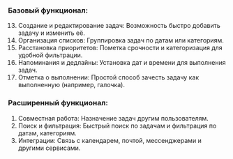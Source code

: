 ### Базовый функционал:
13. Создание и редактирование задач: Возможность быстро добавить задачу и изменить её.
4. Организация списков: Группировка задач по датам или категориям.
5. Расстановка приоритетов: Пометка срочности и категоризация для удобной фильтрации.
6. Напоминания и дедлайны: Установка дат и времени для выполнения задач.
7. Отметка о выполнении: Простой способ зачесть задачу как выполненную (например, галочка).

### Расширенный функционал:
1. Совместная работа: Назначение задач другим пользователям.
2. Поиск и фильтрация: Быстрый поиск по задачам и фильтрация по датам, категориям.
3. Интеграции: Связь с календарем, почтой, мессенджерами и другими сервисами.